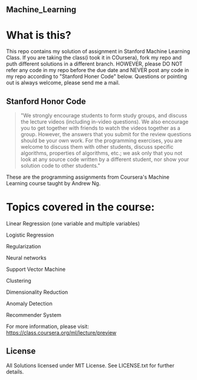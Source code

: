 ## Machine_Learning
# What is this?

This repo contains my solution of assignment in Stanford Machine Learning Class. If you are taking the class(i took it in COursera), fork my repo and puth different solutions in a different branch. HOWEVER, please DO NOT refer any code in my repo before the due date and NEVER post any code in my repo according to "Stanford Honer Code" below. Questions or pointing out is always welcome, please send me a mail.


## Stanford Honor Code

> "We strongly encourage students to form study groups,  and discuss the lecture videos (including in-video questions). We also encourage you to get together with friends to watch the videos together as a group. However,  the answers that you submit for the review questions should be your own work. For the programming exercises,  you are welcome to discuss them with other students,  discuss specific algorithms,  properties of algorithms,  etc.; we ask only that you not look at any source code written by a different student,  nor show your solution code to other students."


These are the programming assignments from Coursera's Machine Learning course taught by Andrew Ng.

# Topics covered in the course:

Linear Regression (one variable and multiple variables)

Logistic Regression

Regularization

Neural networks

Support Vector Machine

Clustering

Dimensionality Reduction

Anomaly Detection

Recommender System

For more information, please visit: https://class.coursera.org/ml/lecture/preview


## License

All Solutions licensed under MIT License. See LICENSE.txt for further details.
